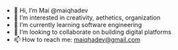 - 👋 Hi, I’m Mai @maiqhadev
- 👀 I’m interested in creativity, aethetics, organization
- 🌱 I’m currently learning software engineering
- 💞️ I’m looking to collaborate on building digital platforms
- 📫 How to reach me: maiqhadev@gmail.com

<!---
maiqhadev/maiqhadev is a ✨ special ✨ repository because its `README.md` (this file) appears on your GitHub profile.
You can click the Preview link to take a look at your changes.
--->
